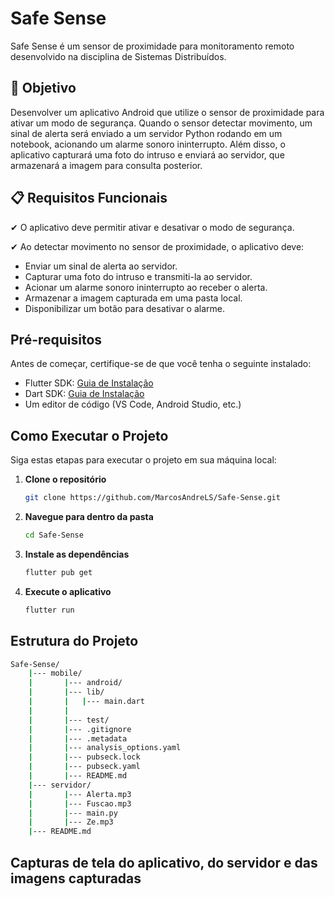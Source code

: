 # Safe Sense

Safe Sense é um sensor de proximidade para monitoramento remoto desenvolvido na disciplina de Sistemas Distribuídos.

## 🎯 Objetivo

Desenvolver um aplicativo Android que utilize o sensor de proximidade para ativar um modo de segurança. Quando o sensor detectar movimento, um sinal de alerta será enviado a um servidor Python rodando em um notebook, acionando um alarme sonoro ininterrupto. Além disso, o aplicativo capturará uma foto do intruso e enviará ao servidor, que armazenará a imagem para consulta posterior.

## 📋 Requisitos Funcionais

✔ O aplicativo deve permitir ativar e desativar o modo de segurança.

✔ Ao detectar movimento no sensor de proximidade, o aplicativo deve:
- Enviar um sinal de alerta ao servidor.
- Capturar uma foto do intruso e transmiti-la ao servidor.
- Acionar um alarme sonoro ininterrupto ao receber o alerta.
- Armazenar a imagem capturada em uma pasta local.
- Disponibilizar um botão para desativar o alarme.

## Pré-requisitos

Antes de começar, certifique-se de que você tenha o seguinte instalado:

- Flutter SDK: [Guia de Instalação](https://flutter.dev/docs/get-started/install)
- Dart SDK: [Guia de Instalação](https://dart.dev/get-dart)
- Um editor de código (VS Code, Android Studio, etc.)

## Como Executar o Projeto

Siga estas etapas para executar o projeto em sua máquina local:

1. **Clone o repositório**
    ```bash
    git clone https://github.com/MarcosAndreLS/Safe-Sense.git
    ```

2. **Navegue para dentro da pasta**
    ```bash
    cd Safe-Sense
    ```

3. **Instale as dependências**
    ```bash
    flutter pub get
    ```

4. **Execute o aplicativo**
    ```bash
    flutter run
    ```

## Estrutura do Projeto

```bash
Safe-Sense/
    |--- mobile/
    |       |--- android/
    |       |--- lib/
    |       |   |--- main.dart
    |       |
    |       |--- test/
    |       |--- .gitignore
    |       |--- .metadata
    |       |--- analysis_options.yaml
    |       |--- pubseck.lock
    |       |--- pubseck.yaml
    |       |--- README.md
    |--- servidor/
    |       |--- Alerta.mp3
    |       |--- Fuscao.mp3
    |       |--- main.py
    |       |--- Ze.mp3
    |--- README.md
```

## Capturas de tela do aplicativo, do servidor e das imagens capturadas

